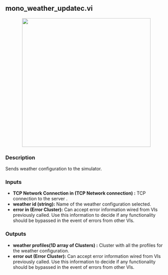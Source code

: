 ## mono_weather_updatec.vi
<p align="center">
<img src="https://github.com/monoDriveIO/client/raw/master/WikiPhotos/LV_client/weather/mono__weather__updatec.png" 
width="400"  />
</p>

### Description 
Sends weather configuration to the simulator.

### Inputs

- **TCP Network Connection in (TCP Network connection) :** TCP connection to the server .
- **weather id (string):** Name of the weather configuration selected.
- **error in (Error Cluster):** Can accept error information wired from VIs previously called. Use this information to decide if any functionality should be bypassed in the event of errors from other VIs.


### Outputs

- **weather profiles(1D array of Clusters) :** Cluster with all the profiles for the weather configuration.
- **error out (Error Cluster):** Can accept error information wired from VIs previously called. Use this information to decide if any functionality should be bypassed in the event of errors from other VIs.
